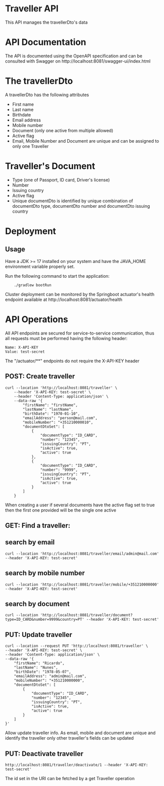 # Traveller API

This API manages the travellerDto's data

# API Documentation

The API is documented using the OpenAPI specification and can be consulted with Swagger on http://localhost:8081/swagger-ui/index.html

# The travellerDto

A travellerDto has the following attributes

 - First name
 - Last name
 - Birthdate
 - Email address
 - Mobile number
 - Document (only one active from multiple allowed)
 - Active flag
 - Email, Mobile Number and Document are unique and can be assigned to only one Traveller


# Traveller's Document

 - Type (one of Passport, ID card, Driver's license)
 - Number
 - Issuing country
 - Active flag
 - Unique documentDto is identified by unique combination of documentDto type, documentDto number and documentDto issuing country

# Deployment

## Usage

Have a JDK >= 17 installed on your system and have the JAVA_HOME environment variable properly set. 

Run the following command to start the application:

        ./gradlew bootRun

Cluster deployment can be monitored by the Springboot actuator's health endpoint available at http://localhost:8081/actuator/health

# API Operations

All API endpoints are secured for service-to-service communication, thus all requests must be performed having the following header:

    Name: X-API-KEY
    Value: test-secret

The "/actuator/**" endpoints do not require the X-API-KEY header

## POST: Create traveller

    curl --location 'http://localhost:8081/traveller' \
        --header 'X-API-KEY: test-secret' \
        --header 'Content-Type: application/json' \
        --data-raw '{
            "firstName": "firstName",
            "lastName": "lastName",
            "birthDate": "1970-01-10",
            "emailAddress": "person@mail.com",
            "mobileNumber": "+351210000010",
            "documentDtoSet": [
                {
                    "documentType": "ID_CARD",
                    "number": "12345",
                    "issuingCountry": "PT",
                    "isActive": true,
                    "active": true
                },
                {
                    "documentType": "ID_CARD",
                    "number": "9999",
                    "issuingCountry": "PT",
                    "isActive": true,
                    "active": true
                }
            ]
        }
    
When creating a user if several documents have the active flag set to true then the first one provided will be the single one active

## GET: Find a traveller: 
## search by email 

    curl --location 'http://localhost:8081/traveller/email/admin@mail.com' --header 'X-API-KEY: test-secret'

## search by mobile number

    curl --location 'http://localhost:8081/traveller/mobile/+351210000000' --header 'X-API-KEY: test-secret'

## search by document
    curl --location 'http://localhost:8081/traveller/document?type=ID_CARD&number=9999&country=PT' --header 'X-API-KEY: test-secret'

## PUT: Update traveller

    curl --location --request PUT 'http://localhost:8081/traveller' \
    --header 'X-API-KEY: test-secret' \
    --header 'Content-Type: application/json' \
    --data-raw '{
        "firstName": "Ricardo",
        "lastName": "Nunes",
        "birthDate": "1978-05-07",
        "emailAddress": "admin@mail.com",
        "mobileNumber": "+351210000000",
        "documentDtoSet": [
            {
                "documentType": "ID_CARD",
                "number": "12345",
                "issuingCountry": "PT",
                "isActive": true,
                "active": true
            }
        ]
    }'

Allow update traveller info. As email, mobile and document are unique and identify the traveller only other traveller's fields can be updated

## PUT: Deactivate traveller

    http://localhost:8081/traveller/deactivate/1 --header 'X-API-KEY: test-secret'

The id set in the URI can be fetched by a get Traveller operation  